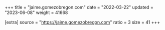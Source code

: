 +++
title = "jaime.gomezobregon.com"
date = "2022-03-22"
updated = "2023-06-08"
weight = 41668

[extra]
source = "https://jaime.gomezobregon.com"
ratio = 3
size = 41
+++
